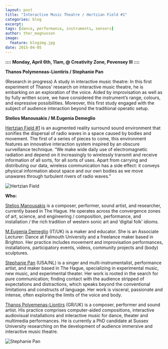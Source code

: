 ```yaml
---
layout: post
title: "Interactive Music Theatre / Hertzian Field #1"
categories: blog
excerpt:
tags: [dance, performance, instruments, sensors]
author: thor_magnusson
image:
  feature: blogimg.jpg
date: 2015-04-05
---
```


**:::: Monday, April 6th, 11am, @ Creativity Zone, Pevensey III ::::**

**Thanos Polymeneas-Liontiris / Stephanie Pan**

(Research in progress) A study in interactive music theatre: In this first experiment of Thanos’ research on interactive music theatre, he is embarking on an exploration of the voice. Aided by improvisation as well as by fully written score, we have considered the instrument’s range, colours, and expressive possibilities. Moreover, this first study engaged with the subject of audience interaction beyond the traditional operatic setup.

**Stelios Manousakis / M.Eugenia Demeglio**

[Hertzian Field #1](https://vimeo.com/modularbrains/hertzianfield-1) is an augmented reality surround sound environment that sonifies the dispersal of radio waves in a space caused by bodies and movement. The first of a series of pieces to come, this environment features an innovative interaction system inspired by an obscure surveillance technique. “We make wide daily use of electromagnetic radiation and depend on it increasingly to wirelessly transmit and receive information of all sorts, for all sorts of uses. Apart from carrying and distributing our data, wireless communication has a side effect: it conveys physical information about space and our own bodies as we move unawares through turbulent rivers of radio waves.”

![Hertzian Field]( {{site.url}}/images/herzian_field.jpg)

**Who:**

[Stelios Manousakis](http://www.modularbrains.net) is a composer, performer, sound artist, and researcher, currently based in The Hague. He operates across the convergence zones of art, science, and engineering / composition, performance, and installation / the rich tradition of western sonic art and ‘digital folk’ idioms.

[M.Eugenia Demeglio](http://www.megdemeg.eu) (IT/UK) is a maker and educator. She is an Associate Lecturer: Dance at Falmouth University and a freelance maker based in Brighton. Her practice includes move­ment and impro­vi­sa­tion per­for­mances, instal­la­tions, participatory events, videos, com­mu­nity projects and (body) sculp­tures.

[Stephanie Pan](http://www.stephaniepan.com) (USA/NL) is a singer and multi-instrumentalist, performance artist, and maker based in The Hague, specializing in experimental music, new music, and experimental theater. Her work is rooted in the search for pure communication; finding contact with the audience stripped of expectations and distractions, which speaks beyond the conventional limitations and constructs of language. Her work is visceral, passionate and intense, often exploring the limits of the voice and body.

[Thanos Polyemenas-Liontirs](http://www.thanospl.net) (GR/UK) is a composer, performer and sound artist. His practice comprises computer-aided compositions, interactive audiovisual installations and interactive music for dance, theater and multimedia performances. He is currently a PhD candidate at Sussex University researching on the development of audience immersive and interactive music theatre.  

![Stephanie Pan]( {{site.url}}/images/stephanie_pan.jpg)
